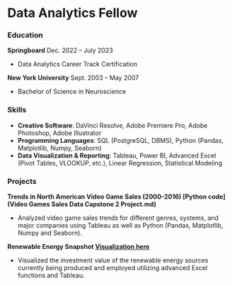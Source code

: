 # Data Analytics Fellow

### Education
**Springboard** 								            		        Dec. 2022 – July 2023
- Data Analytics Career Track Certification

**New York University** 							            		  Sept. 2003 – May 2007
- Bachelor of Science in Neuroscience 

### Skills
- **Creative Software**: DaVinci Resolve, Adobe Premiere Pro, Adobe Photoshop, Adobe Illustrator
- **Programming Languages**: SQL (PostgreSQL, DBMS), Python (Pandas, Matplotlib, Numpy, Seaborn)
- **Data Visualization & Reporting**: Tableau, Power BI, Advanced Excel (Pivot Tables, VLOOKUP, etc.), Linear Regression, Statistical Modeling

### Projects
**Trends in North American Video Game Sales (2000-2016) [Python code](Video Games Sales Data Capstone 2 Project.md)**
- Analyzed video game sales trends for different genres, systems, and major companies using Tableau as well as Python (Pandas, Matplotlib, Numpy and Seaborn).

**Renewable Energy Snapshot [Visualization here](index.html)**
- Visualized the investment value of the renewable energy sources currently being produced and employed utilizing advanced Excel functions and Tableau.
